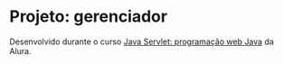 # Projeto: gerenciador

Desenvolvido durante o curso [Java Servlet: programação web Java](https://www.alura.com.br/curso-online-servlets-fundamentos-programacao-web-java) da Alura.
